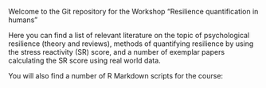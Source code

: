 Welcome to the Git repository for the Workshop “Resilience quantification in humans”

Here you can find a list of relevant literature on the topic of psychological resilience (theory and reviews), methods of quantifying resilience by using the stress reactivity (SR) score, and a number of exemplar papers calculating the SR score using real world data.

You will also find a number of R Markdown scripts for the course:



